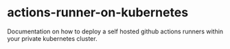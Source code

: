 # actions-runner-on-kubernetes
Documentation on how to deploy a self hosted github actions runners within your private kubernetes cluster.
